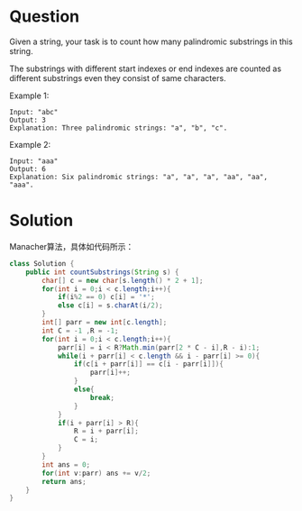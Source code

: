 # Question
Given a string, your task is to count how many palindromic substrings in this string.

The substrings with different start indexes or end indexes are counted as different substrings even they consist of same characters.

Example 1:

    Input: "abc"
    Output: 3
    Explanation: Three palindromic strings: "a", "b", "c".
 

Example 2:

    Input: "aaa"
    Output: 6
    Explanation: Six palindromic strings: "a", "a", "a", "aa", "aa", "aaa".

# Solution
Manacher算法，具体如代码所示：
```java
class Solution {
    public int countSubstrings(String s) {
        char[] c = new char[s.length() * 2 + 1];
        for(int i = 0;i < c.length;i++){
            if(i%2 == 0) c[i] = '*';
            else c[i] = s.charAt(i/2);
        }
        int[] parr = new int[c.length];
        int C = -1 ,R = -1;
        for(int i = 0;i < c.length;i++){
            parr[i] = i < R?Math.min(parr[2 * C - i],R - i):1;
            while(i + parr[i] < c.length && i - parr[i] >= 0){
                if(c[i + parr[i]] == c[i - parr[i]]){
                    parr[i]++;
                }
                else{
                    break;
                }
            }
            if(i + parr[i] > R){
                R = i + parr[i];
                C = i;
            }
        }
        int ans = 0;
        for(int v:parr) ans += v/2;
        return ans;
    }
}
```